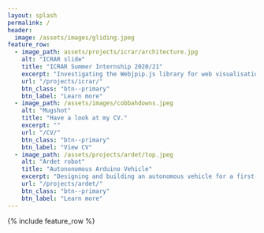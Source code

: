 ```yaml
---
layout: splash
permalink: /
header:
  image: /assets/images/gliding.jpeg
feature_row:
  - image_path: assets/projects/icrar/architecture.jpg
    alt: "ICRAR slide"
    title: "ICRAR Summer Internship 2020/21"
    excerpt: "Investigating the Webjpip.js library for web visualisation of extremely large radio astronomy images."
    url: "/projects/icrar/"
    btn_class: "btn--primary"
    btn_label: "Learn more"
  - image_path: /assets/images/cobbahdowns.jpeg
    alt: "Mugshot"
    title: "Have a look at my CV."
    excerpt: ""
    url: "/CV/"
    btn_class: "btn--primary"
    btn_label: "View CV"
  - image_path: /assets/projects/ardet/top.jpeg
    alt: "Ardet robot"
    title: "Autononomous Arduino Vehicle"
    excerpt: "Designing and building an autonomous vehicle for a first-year engineering course."
    url: "/projects/ardet/"
    btn_class: "btn--primary"
    btn_label: "Learn more"      
---
```


{% include feature_row %}